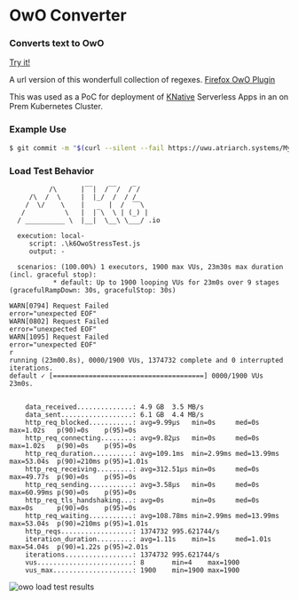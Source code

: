 # OwO Converter</br>
### Converts text to OwO</br>
[Try it!](https://uwu.atriarch.systems)

A url version of this wonderfull collection of regexes.
[Firefox OwO Plugin](https://addons.mozilla.org/en-US/firefox/addon/owofox/)

This was used as a PoC for deployment of [KNative](https://github.com/knative) Serverless Apps in an on Prem Kubernetes Cluster.

### Example Use

```bash
$ git commit -m "$(curl --silent --fail https://uwu.atriarch.systems/My%20Commit%20Message\!)"
```

### Load Test Behavior

```
          /\      |‾‾|  /‾‾/  /‾/    
     /\  /  \     |  |_/  /  / /     
    /  \/    \    |      |  /  ‾‾\   
   /          \   |  |‾\  \ | (_) |  
  / __________ \  |__|  \__\ \___/ .io 

  execution: local-
     script: .\k6OwoStressTest.js
     output: -

  scenarios: (100.00%) 1 executors, 1900 max VUs, 23m30s max duration (incl. graceful stop):
           * default: Up to 1900 looping VUs for 23m0s over 9 stages (gracefulRampDown: 30s, gracefulStop: 30s)

WARN[0794] Request Failed                                error="unexpected EOF"
WARN[0802] Request Failed                                error="unexpected EOF"
WARN[1095] Request Failed                                error="unexpected EOF"
r
running (23m00.8s), 0000/1900 VUs, 1374732 complete and 0 interrupted iterations.
default ✓ [======================================] 0000/1900 VUs  23m0s.


    data_received..............: 4.9 GB  3.5 MB/s
    data_sent..................: 6.1 GB  4.4 MB/s
    http_req_blocked...........: avg=9.99µs   min=0s     med=0s      max=1.02s   p(90)=0s    p(95)=0s
    http_req_connecting........: avg=9.82µs   min=0s     med=0s      max=1.02s   p(90)=0s    p(95)=0s
    http_req_duration..........: avg=109.1ms  min=2.99ms med=13.99ms max=53.04s  p(90)=210ms p(95)=1.01s
    http_req_receiving.........: avg=312.51µs min=0s     med=0s      max=49.77s  p(90)=0s    p(95)=0s
    http_req_sending...........: avg=3.58µs   min=0s     med=0s      max=60.99ms p(90)=0s    p(95)=0s
    http_req_tls_handshaking...: avg=0s       min=0s     med=0s      max=0s      p(90)=0s    p(95)=0s
    http_req_waiting...........: avg=108.78ms min=2.99ms med=13.99ms max=53.04s  p(90)=210ms p(95)=1.01s
    http_reqs..................: 1374732 995.621744/s
    iteration_duration.........: avg=1.11s    min=1s     med=1.01s   max=54.04s  p(90)=1.22s p(95)=2.01s
    iterations.................: 1374732 995.621744/s
    vus........................: 8       min=4    max=1900
    vus_max....................: 1900    min=1900 max=1900
```

![owo load test results](https://raw.githubusercontent.com/Demonslyr/OwOConverter/master/k6/StressResponse.PNG)
